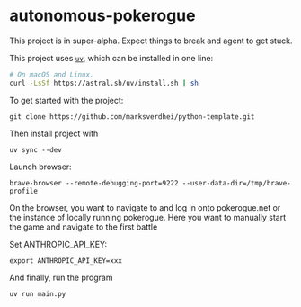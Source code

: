 # autonomous-pokerogue  

This project is in super-alpha. Expect things to break and agent to get stuck.

This project uses [`uv`](https://github.com/astral-sh/uv), which can be installed in one line: 
```bash
# On macOS and Linux.
curl -LsSf https://astral.sh/uv/install.sh | sh
```

To get started with the project:

```
git clone https://github.com/marksverdhei/python-template.git
```

Then install project with
```
uv sync --dev
```

Launch browser:
```
brave-browser --remote-debugging-port=9222 --user-data-dir=/tmp/brave-profile
```
On the browser, you want to navigate to and log in onto pokerogue.net or the 
instance of locally running pokerogue. Here you want to manually start the game
and navigate to the first battle

Set ANTHROPIC_API_KEY:
```
export ANTHROPIC_API_KEY=xxx
```
And finally, run the program

```
uv run main.py
```
